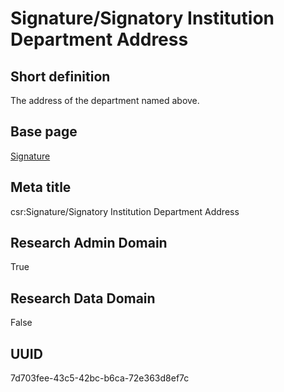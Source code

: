 # Signature/Signatory Institution Department Address
## Short definition
The address of the department named above.
## Base page
[Signature](https://github.com/EuroCRIS/CASRAI-Dictionairies/blob/main/Objects/Signature.md)
## Meta title
csr:Signature/Signatory Institution Department Address
## Research Admin Domain
True
## Research Data Domain
False
## UUID
7d703fee-43c5-42bc-b6ca-72e363d8ef7c
